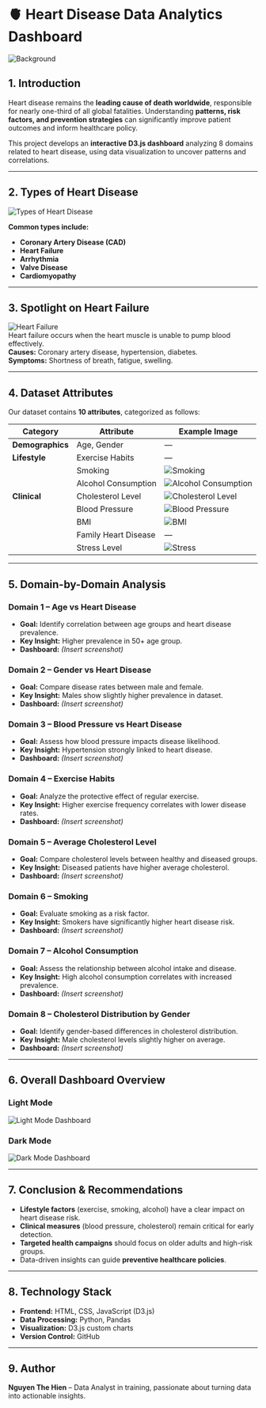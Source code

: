 # 🫀 Heart Disease Data Analytics Dashboard

![Background](Image/Background.jpg)

## 1. Introduction
Heart disease remains the **leading cause of death worldwide**, responsible for nearly one-third of all global fatalities. Understanding **patterns, risk factors, and prevention strategies** can significantly improve patient outcomes and inform healthcare policy.

This project develops an **interactive D3.js dashboard** analyzing 8 domains related to heart disease, using data visualization to uncover patterns and correlations.

---

## 2. Types of Heart Disease
![Types of Heart Disease](Image/Type%20of%20Heart%20Diease.png)

**Common types include:**
- **Coronary Artery Disease (CAD)**
- **Heart Failure**
- **Arrhythmia**
- **Valve Disease**
- **Cardiomyopathy**

---

## 3. Spotlight on Heart Failure
![Heart Failure](Image/Heart%20failure.jpg)  
Heart failure occurs when the heart muscle is unable to pump blood effectively.  
**Causes:** Coronary artery disease, hypertension, diabetes.  
**Symptoms:** Shortness of breath, fatigue, swelling.

---

## 4. Dataset Attributes
Our dataset contains **10 attributes**, categorized as follows:

| Category           | Attribute               | Example Image |
|--------------------|-------------------------|---------------|
| **Demographics**   | Age, Gender              | — |
| **Lifestyle**      | Exercise Habits          | — |
|                    | Smoking                  | ![Smoking](Image/Smoking%20World.png) |
|                    | Alcohol Consumption      | ![Alcohol Consumption](Image/Alcohol%20Consumption.png) |
| **Clinical**       | Cholesterol Level        | ![Cholesterol Level](Image/Cholesterrol%20vs%20Blood%20Pressure.jpg) |
|                    | Blood Pressure           | ![Blood Pressure](Image/Blood%20Pressure.jpg) |
|                    | BMI                      | ![BMI](Image/Body%20max%20index.png) |
|                    | Family Heart Disease     | — |
|                    | Stress Level             | ![Stress](Image/Stress.jpg) |

---

## 5. Domain-by-Domain Analysis

### **Domain 1 – Age vs Heart Disease**
- **Goal:** Identify correlation between age groups and heart disease prevalence.
- **Key Insight:** Higher prevalence in 50+ age group.
- **Dashboard:** *(Insert screenshot)*

### **Domain 2 – Gender vs Heart Disease**
- **Goal:** Compare disease rates between male and female.
- **Key Insight:** Males show slightly higher prevalence in dataset.
- **Dashboard:** *(Insert screenshot)*

### **Domain 3 – Blood Pressure vs Heart Disease**
- **Goal:** Assess how blood pressure impacts disease likelihood.
- **Key Insight:** Hypertension strongly linked to heart disease.
- **Dashboard:** *(Insert screenshot)*

### **Domain 4 – Exercise Habits**
- **Goal:** Analyze the protective effect of regular exercise.
- **Key Insight:** Higher exercise frequency correlates with lower disease rates.
- **Dashboard:** *(Insert screenshot)*

### **Domain 5 – Average Cholesterol Level**
- **Goal:** Compare cholesterol levels between healthy and diseased groups.
- **Key Insight:** Diseased patients have higher average cholesterol.
- **Dashboard:** *(Insert screenshot)*

### **Domain 6 – Smoking**
- **Goal:** Evaluate smoking as a risk factor.
- **Key Insight:** Smokers have significantly higher heart disease risk.
- **Dashboard:** *(Insert screenshot)*

### **Domain 7 – Alcohol Consumption**
- **Goal:** Assess the relationship between alcohol intake and disease.
- **Key Insight:** High alcohol consumption correlates with increased prevalence.
- **Dashboard:** *(Insert screenshot)*

### **Domain 8 – Cholesterol Distribution by Gender**
- **Goal:** Identify gender-based differences in cholesterol distribution.
- **Key Insight:** Male cholesterol levels slightly higher on average.
- **Dashboard:** *(Insert screenshot)*

---

## 6. Overall Dashboard Overview
### Light Mode
![Light Mode Dashboard](Report/Dashboard%20overview%20light.png)

### Dark Mode
![Dark Mode Dashboard](Report/Dashboard%20overview%20dark.png)

---

## 7. Conclusion & Recommendations
- **Lifestyle factors** (exercise, smoking, alcohol) have a clear impact on heart disease risk.
- **Clinical measures** (blood pressure, cholesterol) remain critical for early detection.
- **Targeted health campaigns** should focus on older adults and high-risk groups.
- Data-driven insights can guide **preventive healthcare policies**.

---

## 8. Technology Stack
- **Frontend:** HTML, CSS, JavaScript (D3.js)
- **Data Processing:** Python, Pandas
- **Visualization:** D3.js custom charts
- **Version Control:** GitHub

---

## 9. Author
**Nguyen The Hien** – Data Analyst in training, passionate about turning data into actionable insights.
